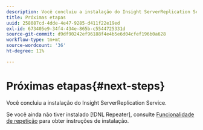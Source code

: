 ```yaml
---
description: Você concluiu a instalação do Insight ServerReplication Service.
title: Próximas etapas
uuid: 258087cd-4dde-4e47-9285-d411f22e19ed
exl-id: 673405e9-34f4-434e-865b-c5544725331d
source-git-commit: d9df90242ef96188f4e4b5e6d04cfef196b0a628
workflow-type: tm+mt
source-wordcount: '36'
ht-degree: 11%

---
```


# Próximas etapas{#next-steps}

Você concluiu a instalação do Insight ServerReplication Service.

Se você ainda não tiver instalado [!DNL Repeater], consulte [Funcionalidade de repetição](../../../home/c-inst-svr/c-rptr-fntly/c-rptr-fntly.md#concept-78613328ece345b2937cd6e43d7f31f2) para obter instruções de instalação.
